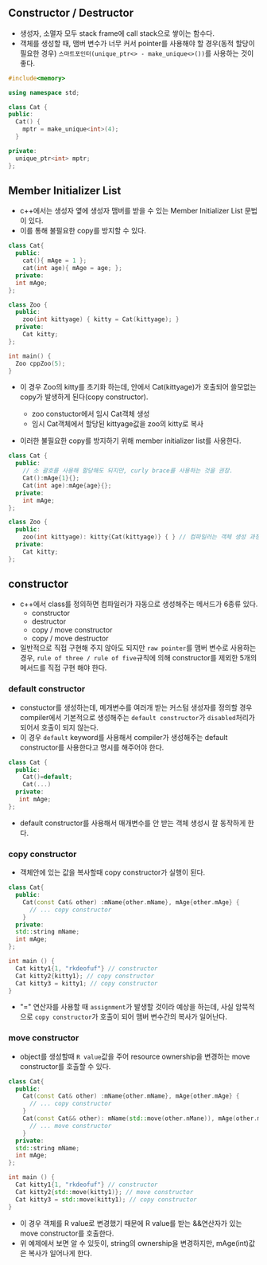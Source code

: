 ## Constructor / Destructor

- 생성자, 소멸자 모두 stack frame에 call stack으로 쌓이는 함수다.
- 객체를 생성할 때, 맴버 변수가 너무 커서 pointer를 사용해야 할 경우(동적 할당이 필요한 경우) `스마트포인터(unique_ptr<> - make_unique<>())`를 사용하는 것이 좋다.

```cpp
#include<memory>

using namespace std;

class Cat {
public:
  Cat() {
    mptr = make_unique<int>(4);
  }

private:
  unique_ptr<int> mptr;
};
```

## Member Initializer List

- c++에서는 생성자 옆에 생성자 맴버를 받을 수 있는 Member Initializer List 문법이 있다.
- 이를 통해 불필요한 copy를 방지할 수 있다.

```cpp
class Cat{
  public:
    cat(){ mAge = 1 };
    cat(int age){ mAge = age; };
  private:
  int mAge;
};

class Zoo {
  public:
    zoo(int kittyage) { kitty = Cat(kittyage); }
  private:
    Cat kitty;
};

int main() {
  Zoo cppZoo(5);
}

```

- 이 경우 Zoo의 kitty를 초기화 하는데, 안에서 Cat(kittyage)가 호출되어 쓸모없는 copy가 발생하게 된다(copy constructor).

  - zoo constuctor에서 임시 Cat객체 생성
  - 임시 Cat객체에서 할당된 kittyage값을 zoo의 kitty로 복사

- 이러한 불필요한 copy를 방지하기 위해 member initializer list를 사용한다.

```cpp
class Cat {
  public:
    // 소 괄호를 사용해 할당해도 되지만, curly brace를 사용하는 것을 권장.
    Cat():mAge{1}{};
    Cat(int age):mAge{age}{};
  private:
    int mAge;
};

class Zoo {
  public:
    zoo(int kittyage): kitty{Cat(kittyage)} { } // 컴파일러는 객체 생성 과정 없이 즉시 할당 한다.
  private:
    Cat kitty;
};
```

## constructor

- c++에서 class를 정의하면 컴파일러가 자동으로 생성해주는 메서드가 6종류 있다.
  - constructor
  - destructor
  - copy / move constructor
  - copy / move destructor
- 일반적으로 직접 구현해 주지 않아도 되지만 `raw pointer`를 맴버 변수로 사용하는 경우, `rule of three / rule of five`규칙에 의해 constructor를 제외한 5개의 메서드를 직접 구현 해야 한다.

### default constructor

- constuctor를 생성하는데, 메개변수를 여러개 받는 커스텀 생성자를 정의할 경우 compiler에서 기본적으로 생성해주는 `default constructor`가 `disabled`처리가 되어서 호출이 되지 않는다.
- 이 경우 `default` keyword를 사용해서 compiler가 생성해주는 default constructor를 사용한다고 명시를 해주어야 한다.

```cpp
class Cat {
  public:
    Cat()=default;
    Cat(...)
  private:
   int mAge;
};
```

- default constructor를 사용해서 매개변수를 안 받는 객체 생성시 잘 동작하게 한다.

### copy constructor

- 객체안에 있는 값을 복사할때 copy constructor가 실행이 된다.

```cpp
class Cat{
  public:
    Cat(const Cat& other) :mName{other.mName}, mAge{other.mAge} {
      // ... copy constructor
    }
  private:
  std::string mName;
  int mAge;
};

int main () {
  Cat kitty1{1, "rkdeofuf"} // constructor
  Cat kitty2{kitty1}; // copy constructor
  Cat kitty3 = kitty1; // copy constructor
}
```

- "=" 연산자를 사용할 때 `assignment`가 발생할 것이라 예상을 하는데, 사실 암묵적으로 `copy constructor`가 호출이 되어 맴버 변수간의 복사가 일어난다.

### move constructor

- object를 생성할때 `R value`값을 주어 resource ownership을 변경하는 move constructor를 호출할 수 있다.

```cpp
class Cat{
  public:
    Cat(const Cat& other) :mName{other.mName}, mAge{other.mAge} {
      // ... copy constructor
    }
    Cat(const Cat&& other): mName(std::move(other.nMane)), mAge(other.mAge){
      // ... move constructor
    }
  private:
  std::string mName;
  int mAge;
};

int main () {
  Cat kitty1{1, "rkdeofuf"} // constructor
  Cat kitty2{std::move(kitty1)}; // move constructor
  Cat kitty3 = std::move(kitty1); // copy constructor
}
```
- 이 경우 객체를 R value로 변경했기 때문에 R value를 받는 &&연산자가 있는 move constructor를 호출한다.
- 위 예제에서 보면 알 수 있듯이, string의 ownership을 변경하지만, mAge(int)값은 복사가 일어나게 한다.

